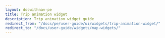 ```yaml
---
layout: docwithnav-pe
title: Trip animation widget
description: Trip animation widget guide
redirect_from: "/docs/pe/user-guide/ui/widgets/trip-animation-widget/"
redirect_to: "/docs/user-guide/widgets/map-widgets/"
---
```

